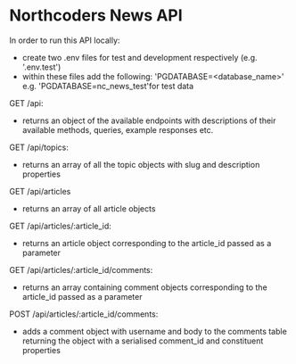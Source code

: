 # Northcoders News API

In order to run this API locally:
- create two .env files for test and development respectively (e.g. '.env.test')
- within these files add the following: 'PGDATABASE=<database_name>' e.g. 'PGDATABASE=nc_news_test'for test data


GET /api:
- returns an object of the available endpoints with descriptions of their available methods, queries, example responses etc.

GET /api/topics:
- returns an array of all the topic objects with slug and description properties

GET /api/articles
- returns an array of all article objects 

GET /api/articles/:article_id:
- returns an article object corresponding to the article_id passed as a parameter

GET /api/articles/:article_id/comments:
- returns an array containing comment objects corresponding to the article_id passed as a parameter

POST /api/articles/:article_id/comments:
- adds a comment object with username and body to the comments table returning the object with a serialised comment_id and constituent properties